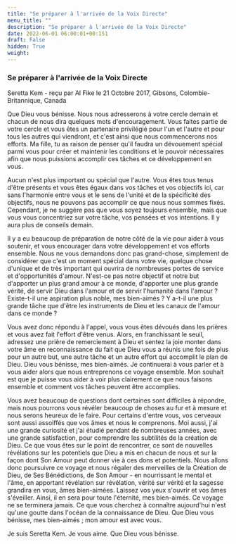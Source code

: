 ```yaml
---
title: "Se préparer à l'arrivée de la Voix Directe"
menu_title: ""
description: "Se préparer à l'arrivée de la Voix Directe"
date: 2022-06-01 06:00:01+00:151
draft: False
hidden: True
weight:
---
```

### Se préparer à l'arrivée de la Voix Directe

Seretta Kem - reçu par Al Fike le 21 Octobre 2017, Gibsons, Colombie-Britannique, Canada

Que Dieu vous bénisse. Nous nous adresserons à votre cercle demain et chacun de nous dira quelques mots d'encouragement. Vous faites partie de votre cercle et vous êtes un partenaire privilégié pour l'un et l'autre et pour tous les autres qui viendront, et c'est ainsi que nous commencerons nos efforts. Ma fille, tu as raison de penser qu'il faudra un dévouement spécial parmi vous pour créer et maintenir les conditions et le pouvoir nécessaires afin que nous puissions accomplir ces tâches et ce développement en vous. 

Aucun n'est plus important ou spécial que l'autre. Vous êtes tous tenus d'être présents et vous êtes égaux dans vos tâches et vos objectifs ici, car sans l'harmonie entre vous et le sens de l'unité et de la spécificité des objectifs, nous ne pouvons pas accomplir ce que nous nous sommes fixés. Cependant, je ne suggère pas que vous soyez toujours ensemble, mais que vous vous concentriez sur votre tâche, vos pensées et vos intentions. Il y aura plus de conseils demain.

Il y a eu beaucoup de préparation de notre côté de la vie pour aider à vous soutenir, et vous encourager dans votre développement et vos efforts ensemble. Nous ne vous demandons donc pas grand-chose, simplement de considérer que c'est un moment spécial dans votre vie, quelque chose d'unique et de très important qui ouvrira de nombreuses portes de service et d'opportunités d'amour. N'est-ce pas notre objectif et notre but d'apporter un plus grand amour à ce monde, d'apporter une plus grande vérité, de servir Dieu dans l'amour et de servir l'humanité dans l'amour ? Existe-t-il une aspiration plus noble, mes bien-aimés ? Y a-t-il une plus grande tâche que d'être les instruments de Dieu et les canaux de l'amour dans ce monde ?

Vous avez donc répondu à l'appel, vous vous êtes dévoués dans les prières et vous avez fait l'effort d'être venus. Alors, en franchissant le seuil, adressez une prière de remerciement à Dieu et sentez la joie monter dans votre âme en reconnaissance du fait que Dieu vous a réunis une fois de plus pour un autre but, une autre tâche et un autre effort qui accomplit le plan de Dieu. Dieu vous bénisse, mes bien-aimés. Je continuerai à vous parler et à vous aider alors que nous entreprenons ce voyage ensemble. Mon souhait est que je puisse vous aider à voir plus clairement ce que nous faisons ensemble et comment vos tâches peuvent être accomplies.

Vous avez beaucoup de questions dont certaines sont difficiles à répondre, mais nous pourrons vous révéler beaucoup de choses au fur et à mesure et nous serons heureux de le faire. Pour certains d'entre vous, vos cerveaux sont aussi assoiffés que vos âmes et nous le comprenons. Moi aussi, j'ai une grande curiosité et j'ai étudié pendant de nombreuses années, avec une grande satisfaction, pour comprendre les subtilités de la création de Dieu. Ce que vous êtes sur le point de rencontrer, ce sont de nouvelles révélations sur les potentiels que Dieu a mis en chacun de nous et sur la façon dont Son Amour peut donner vie à ces dons et potentiels. Nous allons donc poursuivre ce voyage et nous régaler des merveilles de la Création de Dieu, de Ses Bénédictions, de Son Amour - en nourrissant le mental et l'âme, en apportant révélation sur révélation, vérité sur vérité et la sagesse grandira en vous, âmes bien-aimées. Laissez vos yeux s'ouvrir et vos âmes s'éveiller. Ainsi, il en sera pour toute l'éternité, mes bien-aimés. Ce voyage ne se terminera jamais. Ce que vous cherchez à connaître aujourd'hui n'est qu'une goutte dans l'océan de la connaissance de Dieu. Que Dieu vous bénisse, mes bien-aimés ; mon amour est avec vous. 

Je suis Seretta Kem. Je vous aime. Que Dieu vous bénisse.





